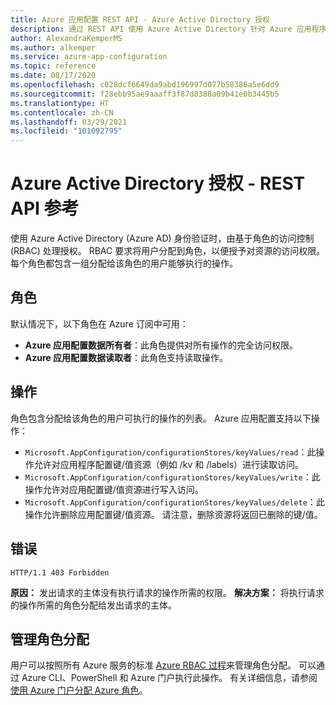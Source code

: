 ```yaml
---
title: Azure 应用配置 REST API - Azure Active Directory 授权
description: 通过 REST API 使用 Azure Active Directory 针对 Azure 应用程序配置进行授权
author: AlexandraKemperMS
ms.author: alkemper
ms.service: azure-app-configuration
ms.topic: reference
ms.date: 08/17/2020
ms.openlocfilehash: c028dcf6649da9abd196997d077b58386a5e6dd9
ms.sourcegitcommit: f28ebb95ae9aaaff3f87d8388a09b41e0b3445b5
ms.translationtype: HT
ms.contentlocale: zh-CN
ms.lasthandoff: 03/29/2021
ms.locfileid: "101092795"
---
```

# <a name="azure-active-directory-authorization---rest-api-reference"></a>Azure Active Directory 授权 - REST API 参考

使用 Azure Active Directory (Azure AD) 身份验证时，由基于角色的访问控制 (RBAC) 处理授权。 RBAC 要求将用户分配到角色，以便授予对资源的访问权限。 每个角色都包含一组分配给该角色的用户能够执行的操作。

## <a name="roles"></a>角色

默认情况下，以下角色在 Azure 订阅中可用：

- **Azure 应用配置数据所有者**：此角色提供对所有操作的完全访问权限。
- **Azure 应用配置数据读取者**：此角色支持读取操作。

## <a name="actions"></a>操作

角色包含分配给该角色的用户可执行的操作的列表。 Azure 应用配置支持以下操作：

- `Microsoft.AppConfiguration/configurationStores/keyValues/read`：此操作允许对应用程序配置键/值资源（例如 /kv 和 /labels）进行读取访问。
- `Microsoft.AppConfiguration/configurationStores/keyValues/write`：此操作允许对应用配置键/值资源进行写入访问。
- `Microsoft.AppConfiguration/configurationStores/keyValues/delete`：此操作允许删除应用配置键/值资源。 请注意，删除资源将返回已删除的键/值。

## <a name="error"></a>错误

```http
HTTP/1.1 403 Forbidden
```

**原因：** 发出请求的主体没有执行请求的操作所需的权限。
**解决方案：** 将执行请求的操作所需的角色分配给发出请求的主体。

## <a name="managing-role-assignments"></a>管理角色分配

用户可以按照所有 Azure 服务的标准 [Azure RBAC 过程](../role-based-access-control/overview.md)来管理角色分配。 可以通过 Azure CLI、PowerShell 和 Azure 门户执行此操作。 有关详细信息，请参阅[使用 Azure 门户分配 Azure 角色](../role-based-access-control/role-assignments-portal.md)。